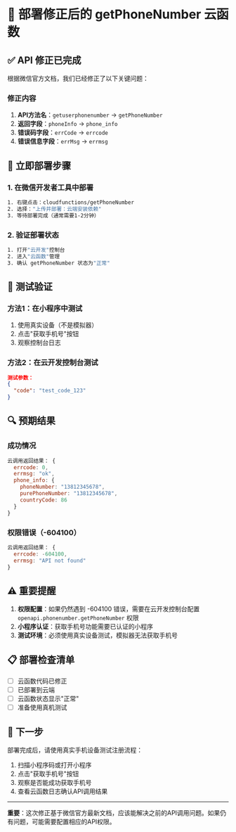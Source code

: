 # 🚀 部署修正后的 getPhoneNumber 云函数

## ✅ API 修正已完成

根据微信官方文档，我们已经修正了以下关键问题：

### 修正内容
1. **API方法名**：`getuserphonenumber` → `getPhoneNumber`
2. **返回字段**：`phoneInfo` → `phone_info`
3. **错误码字段**：`errCode` → `errcode`
4. **错误信息字段**：`errMsg` → `errmsg`

## 📱 立即部署步骤

### 1. 在微信开发者工具中部署
```bash
1. 右键点击：cloudfunctions/getPhoneNumber
2. 选择："上传并部署：云端安装依赖"
3. 等待部署完成（通常需要1-2分钟）
```

### 2. 验证部署状态
```bash
1. 打开"云开发"控制台
2. 进入"云函数"管理
3. 确认 getPhoneNumber 状态为"正常"
```

## 🧪 测试验证

### 方法1：在小程序中测试
1. 使用真实设备（不是模拟器）
2. 点击"获取手机号"按钮
3. 观察控制台日志

### 方法2：在云开发控制台测试
```json
测试参数：
{
  "code": "test_code_123"
}
```

## 🔍 预期结果

### 成功情况
```javascript
云调用返回结果： {
  errcode: 0,
  errmsg: "ok",
  phone_info: {
    phoneNumber: "13812345678",
    purePhoneNumber: "13812345678", 
    countryCode: 86
  }
}
```

### 权限错误（-604100）
```javascript
云调用返回结果： {
  errcode: -604100,
  errmsg: "API not found"
}
```

## ⚠️ 重要提醒

1. **权限配置**：如果仍然遇到 -604100 错误，需要在云开发控制台配置 `openapi.phonenumber.getPhoneNumber` 权限
2. **小程序认证**：获取手机号功能需要已认证的小程序
3. **测试环境**：必须使用真实设备测试，模拟器无法获取手机号

## 📋 部署检查清单

- [ ] 云函数代码已修正
- [ ] 已部署到云端
- [ ] 云函数状态显示"正常"
- [ ] 准备使用真机测试

## 🎯 下一步

部署完成后，请使用真实手机设备测试注册流程：
1. 扫描小程序码或打开小程序
2. 点击"获取手机号"按钮
3. 观察是否能成功获取手机号
4. 查看云函数日志确认API调用结果

---

**重要**：这次修正基于微信官方最新文档，应该能解决之前的API调用问题。如果仍有问题，可能需要配置相应的API权限。
